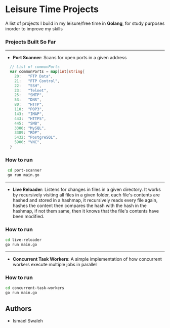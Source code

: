 # Leisure Time Projects
A list of projects I build in my leisure/free time in **Golang**, for study purposes inorder to improve my skills 

### Projects Built So Far 
---
- **Port Scanner**: Scans for open ports in a given address
```go
  // List of commonPorts
  var commonPorts = map[int]string{
  	20:   "FTP Data",
  	21:   "FTP Control",
  	22:   "SSH",
  	23:   "Telnet",
  	25:   "SMTP",
  	53:   "DNS",
  	80:   "HTTP",
  	110:  "POP3",
  	143:  "IMAP",
  	443:  "HTTPS",
  	445:  "SMB",
  	3306: "MySQL",
  	3389: "RDP",
  	5432: "PostgreSQL",
  	5900: "VNC",
  }
```
 ### How to run
 ```bash 
  cd port-scanner
  go run main.go
```
----
- **Live Reloader**: Listens for changes in files in a given directory. It works by recursively visiting all files in a given folder, each file's contents are hashed and stored in a hashmap, it recursively reads every file again, hashes the content then compares the hash with the hash in the hashmap, if not them same, then it knows that the file's contents have been modified.

### How to run 
```bash 
cd live-reloader 
go run main.go
```
---
- **Concurrent Task Workers**: A simple implementation of how concurrent workers execute multiple jobs in parallel

### How to run 
```bash 
cd concurrent-task-workers 
go run main.go
```

## Authors
- Ismael Swaleh
